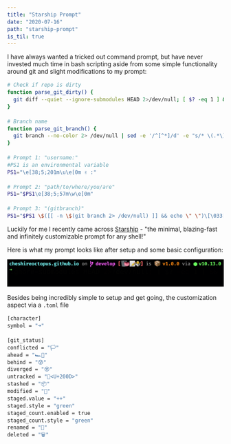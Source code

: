 ```yaml
---
title: "Starship Prompt"
date: "2020-07-16"
path: "starship-prompt"
is_til: true
---
```


I have always wanted a tricked out command prompt, but have never invested much time in bash scripting aside from some simple functionality around git and slight modifications to my prompt:

```bash
# Check if repo is dirty
function parse_git_dirty() {
  git diff --quiet --ignore-submodules HEAD 2>/dev/null; [ $? -eq 1 ] && echo '*'
}

# Branch name
function parse_git_branch() {
  git branch --no-color 2> /dev/null | sed -e '/^[^*]/d' -e "s/* \(.*\)/\1$(parse_git_dirty)/"
}

# Prompt 1: "username:"
#PS1 is an environmental variable
PS1="\e[38;5;201m\u\e[0m ✌ :"

# Prompt 2: "path/to/where/you/are"
PS1="$PS1\e[38;5;57m\w\e[0m"

# Prompt 3: "(gitbranch)"
PS1="$PS1 \$([[ -n \$(git branch 2> /dev/null) ]] && echo \" \")\[\033[1;33m\]\$(parse_git_branch)\[\033[1;37m\]\n\$ \[$(tput sgr0)\]"
```

Luckily for me I recently came across [Starship](https://starship.rs/) - "the minimal, blazing-fast and infinitely customizable prompt for any shell!"

Here is what my prompt looks like after setup and some basic configuration:

![Starship Prompt](./starship_prompt.png)

Besides being incredibly simple to setup and get going, the customization aspect via a `.toml` file 

```bash
[character]
symbol = "➜"

[git_status]
conflicted = "🏳"
ahead = "🏎💨"
behind = "😰"
diverged = "😵"
untracked = "🤷<U+200D>"
stashed = "📦"
modified = "📝"
staged.value = "++"
staged.style = "green"
staged_count.enabled = true
staged_count.style = "green"
renamed = "👅"
deleted = "🗑"
```
